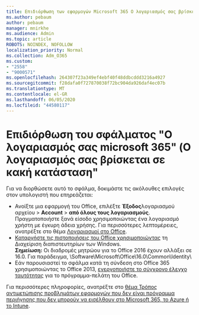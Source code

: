 ```yaml
---
title: Επιδιόρθωση των εφαρμογών Microsoft 365 Ο λογαριασμός σας βρίσκεται σε εσφαλμένη κατάσταση
ms.author: pebaum
author: pebaum
manager: mnirkhe
ms.audience: Admin
ms.topic: article
ROBOTS: NOINDEX, NOFOLLOW
localization_priority: Normal
ms.collection: Adm_O365
ms.custom:
- "2558"
- "9000571"
ms.openlocfilehash: 264307f23a349ef4ebf40f48ddbcddd3216a4927
ms.sourcegitcommit: f28dafa0f727870038f72bc904da926daf4ec07b
ms.translationtype: MT
ms.contentlocale: el-GR
ms.lasthandoff: 06/05/2020
ms.locfileid: "44580117"
---
```

# <a name="fixing-the-microsoft-365-apps-your-account-is-in-a-bad-state-error"></a>Επιδιόρθωση του σφάλματος "Ο λογαριασμός σας microsoft 365" (Ο λογαριασμός σας βρίσκεται σε κακή κατάσταση"

Για να διορθώσετε αυτό το σφάλμα, δοκιμάστε τις ακόλουθες επιλογές στον υπολογιστή που επηρεάζεται:

- Ανοίξτε μια εφαρμογή του Office, επιλέξτε **Έξοδος**λογαριασμού αρχείου  >  **Account**  >  **από όλους τους λογαριασμούς**. Πραγματοποιήστε ξανά είσοδο χρησιμοποιώντας ένα λογαριασμό χρήστη με έγκυρη άδεια χρήσης. Για περισσότερες λεπτομέρειες, ανατρέξτε στο θέμα [Λογαριασμοί στο Office](https://support.office.com/article/accounts-in-office-628ea040-f265-49de-b986-be09c3ebf8a9).
- [Καταργήστε τις πιστοποιήσεις του Office χρησιμοποιώντας](https://docs.microsoft.com/office/troubleshoot/error-messages/another-account-already-signed-in#step-3-clear-cached-credentials-on-the-computer) τη Διαχείριση διαπιστευτηρίων των Windows.<br>
  **Σημείωση:** Οι διαδρομές μητρώου για το Office 2016 έχουν αλλάξει σε 16.0. Για παράδειγμα, \Software\Microsoft\Office\16.0\Common\Identity\
- Εάν παρουσιαστεί το σφάλμα κατά τη σύνδεση στο Office 365 χρησιμοποιώντας το Office 2013, [ενεργοποιήστε το σύγχρονο έλεγχο ταυτότητας](https://docs.microsoft.com/microsoft-365/admin/security-and-compliance/enable-modern-authentication) για το πρόγραμμα-πελάτη του Office.

Για περισσότερες πληροφορίες, ανατρέξτε στο [θέμα Τρόπος αντιμετώπισης προβλημάτων εφαρμογών που δεν είναι πρόγραμμα περιήγησης που δεν μπορούν να εισέλθουν στο Microsoft 365, το Azure ή το Intune](https://support.office.com/article/how-to-troubleshoot-non-browser-apps-that-can-t-sign-in-to-office-365-azure-or-intune-3ba1b268-66f6-462c-b0e5-070f5c2603c1).

